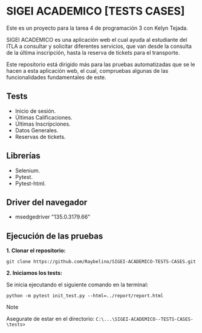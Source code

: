 # SIGEI ACADEMICO [TESTS CASES]
Este es un proyecto para la tarea 4 de programación 3 con Kelyn Tejada.

SIGEI ACADEMICO es una aplicación web el cual ayuda al estudiante del ITLA a consultar y solicitar diferentes servicios, que van desde la consulta de la última inscripción, hasta la reserva de tickets para el transporte.

Este repositorio está dirigido más para las pruebas automatizadas que se le hacen a esta aplicación web, el cual, compruebas algunas de las funcionalidades fundamentales de este.

## Tests

- Inicio de sesión.
- Últimas Calificaciones.
- Últimas Inscripciones.
- Datos Generales.
- Reservas de tickets.

## Librerías 
- Selenium.
- Pytest.
- Pytest-html.

## Driver del navegador
- msedgedriver "135.0.3179.66"
 
## Ejecución de las pruebas  

**1. Clonar el repositorio:**  
```
git clone https://github.com/Raybelino/SIGEI-ACADEMICO-TESTS-CASES.git
```
**2. Iniciamos los tests:**

Se inicia ejecutando el siguiente comando en la terminal:
```
python -m pytest init_test.py --html=../report/report.html
```

> [!NOTE]
> Asegurate de estar en el directorio:
`
C:\...\SIGEI-ACADEMICO--TESTS-CASES-\tests>
`

